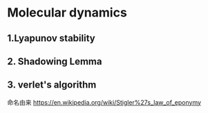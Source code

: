 # Molecular dynamics

## 1.Lyapunov stability

## 2. Shadowing Lemma

## 3. verlet's algorithm
命名由来
https://en.wikipedia.org/wiki/Stigler%27s_law_of_eponymy